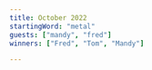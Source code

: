 ```yaml
---
title: October 2022
startingWord: "metal"
guests: ["mandy", "fred"]
winners: ["Fred", "Tom", "Mandy"]

---
```

